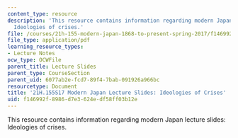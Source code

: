 ```yaml
---
content_type: resource
description: 'This resource contains information regarding modern Japan lecture slides:
  Ideologies of crises.'
file: /courses/21h-155-modern-japan-1868-to-present-spring-2017/f146992f8986d7e3624edf58ff03b12e_MIT21H_155S17_Crises.pdf
file_type: application/pdf
learning_resource_types:
- Lecture Notes
ocw_type: OCWFile
parent_title: Lecture Slides
parent_type: CourseSection
parent_uid: 6077ab2e-fcd7-89f4-7bab-091926a966bc
resourcetype: Document
title: '21H.155S17 Modern Japan Lecture Slides: Ideologies of Crises'
uid: f146992f-8986-d7e3-624e-df58ff03b12e
---
```

This resource contains information regarding modern Japan lecture slides: Ideologies of crises.

